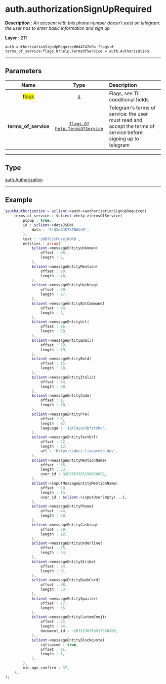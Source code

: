 # auth.authorizationSignUpRequired

**Description** : *An account with this phone number doesn&#039;t exist on telegram: the user has to enter basic information and sign up*

**Layer** : 211

```tl
auth.authorizationSignUpRequired#44747e9a flags:# terms_of_service:flags.0?help.TermsOfService = auth.Authorization;
```

---

## Parameters

| Name | Type | Description |
| :---: | :---: | :--- |
| <mark>flags</mark> | [`#`](type/#) | Flags, see TL conditional fields |
| **terms_of_service** | [`flags.0?help.TermsOfService`](type/help.TermsOfService) | Telegram's terms of service: the user must read and accept the terms of service before signing up to telegram |

---

## Type

[auth.Authorization](type/auth.Authorization)

---

## Example

```php
$authAuthorization = $client->auth->authorizationSignUpRequired(
	terms_of_service : $client->help->termsOfService(
		popup : true,
		id : $client->dataJSON(
			data : 'EcQXoAJKTkZNWVvB',
		),
		text : 'yBD7C2cFnzejN0K8',
		entities : array(
			$client->messageEntityUnknown(
				offset : 68,
				length : 7,
			),
			$client->messageEntityMention(
				offset : 60,
				length : 48,
			),
			$client->messageEntityHashtag(
				offset : 69,
				length : 87,
			),
			$client->messageEntityBotCommand(
				offset : 84,
				length : 7,
			),
			$client->messageEntityUrl(
				offset : 86,
				length : 98,
			),
			$client->messageEntityEmail(
				offset : 39,
				length : 79,
			),
			$client->messageEntityBold(
				offset : 15,
				length : 58,
			),
			$client->messageEntityItalic(
				offset : 64,
				length : 78,
			),
			$client->messageEntityCode(
				offset : 1,
				length : 80,
			),
			$client->messageEntityPre(
				offset : 0,
				length : 87,
				language : '1qXlQyvo3bfztKhu',
			),
			$client->messageEntityTextUrl(
				offset : 42,
				length : 12,
				url : 'https://docs.liveproto.dev',
			),
			$client->messageEntityMentionName(
				offset : 16,
				length : 33,
				user_id : 3207653355258638692,
			),
			$client->inputMessageEntityMentionName(
				offset : 80,
				length : 13,
				user_id : $client->inputUserEmpty(...),
			),
			$client->messageEntityPhone(
				offset : 44,
				length : 50,
			),
			$client->messageEntityCashtag(
				offset : 39,
				length : 22,
			),
			$client->messageEntityUnderline(
				offset : 75,
				length : 34,
			),
			$client->messageEntityStrike(
				offset : 34,
				length : 91,
			),
			$client->messageEntityBankCard(
				offset : 58,
				length : 33,
			),
			$client->messageEntitySpoiler(
				offset : 77,
				length : 55,
			),
			$client->messageEntityCustomEmoji(
				offset : 22,
				length : 94,
				document_id : -2671236768917330366,
			),
			$client->messageEntityBlockquote(
				collapsed : true,
				offset : 91,
				length : 8,
			),
		),
		min_age_confirm : 37,
	),
);
```